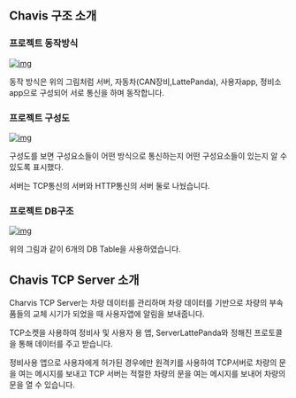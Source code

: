 ## Chavis 구조 소개

### **프로젝트 동작방식**

[![img](https://camo.githubusercontent.com/3ca4f3ab0adeb14d8f35db57d8e4daff2022e455/68747470733a2f2f706f737466696c65732e707374617469632e6e65742f4d6a41784f5445774d5468664d6a55322f4d4441784e5463784d7a59314e444d7a4f44497a2e4b6b75332d34336a6d452d48495f3548424133785f5731524c655835495f376b38566d5f394953696d4a55672e7a3042334c5738354f77586e444d4f6f4a39746d55516252307737306f5376305271314956304955664959672e504e472e656864776e6430322f696d6167652e706e673f747970653d77373733)](https://blog.naver.com/PostView.nhn?blogId=ehdwnd02&logNo=221681605957&categoryNo=26&parentCategoryNo=0&viewDate=&currentPage=1&postListTopCurrentPage=1&from=postView&userTopListOpen=true&userTopListCount=5&userTopListManageOpen=false&userTopListCurrentPage=1#)

동작 방식은 위의 그림처럼 서버, 자동차(CAN장비,LattePanda), 사용자app, 정비소app으로 구성되어 서로 통신을 하며 동작합니다.

### **프로젝트 구성도**

[![img](https://camo.githubusercontent.com/8f07748199ba98f6d944b026fb2b0bc6386f9741/68747470733a2f2f706f737466696c65732e707374617469632e6e65742f4d6a41784f5445774d5468664d6a49332f4d4441784e5463784d7a59314d7a41334e7a45332e4642646f396a6d52466f4c4556354f6e365f506e384c356536453677534e36335950675963454478436a63672e324c64797474384a4e684d39717a3534515842454c6d705a54745477746d5679494d35484d6b372d323377672e504e472e656864776e6430322f696d6167652e706e673f747970653d77373733)](https://blog.naver.com/PostView.nhn?blogId=ehdwnd02&logNo=221681605957&categoryNo=26&parentCategoryNo=0&viewDate=&currentPage=1&postListTopCurrentPage=1&from=postView&userTopListOpen=true&userTopListCount=5&userTopListManageOpen=false&userTopListCurrentPage=1#)

구성도를 보면 구성요소들이 어떤 방식으로 통신하는지 어떤 구성요소들이 있는지 알 수 있도록 표시했다.

서버는 TCP통신의 서버와 HTTP통신의 서버 둘로 나눴습니다.

### **프로젝트 DB구조**

[![img](https://camo.githubusercontent.com/4ae276bc100482857293a3013ef9074eaa8dbd83/68747470733a2f2f706f737466696c65732e707374617469632e6e65742f4d6a41784f5445774d5468664d5459782f4d4441784e5463784d7a63334f5459794e7a55332e793152542d636130375158494836674b55754e4e493374503249324b754b4c6e472d3945686c56612d3267672e6a517472675f4f484534314a2d4e676a6d33515a697333317a44635f416a6637773746564b317248676d59672e504e472e656864776e6430322f696d6167652e706e673f747970653d77373733)](https://blog.naver.com/PostView.nhn?blogId=ehdwnd02&logNo=221681605957&categoryNo=26&parentCategoryNo=0&viewDate=&currentPage=1&postListTopCurrentPage=1&from=postView&userTopListOpen=true&userTopListCount=5&userTopListManageOpen=false&userTopListCurrentPage=1#)

위의 그림과 같이 6개의 DB Table을 사용하였습니다.



## Chavis TCP Server 소개

Charvis TCP Server는 차량 데이터를 관리하며 차량 데이터를 기반으로 차량의 부속품들의 교체 시기가 되었을 때 사용자앱에 알림을 보내줍니다.

TCP소켓을 사용하여 정비사 및 사용자 용 앱, ServerLattePanda와 정해진 프로토콜을 통해 데이터를 주고 받습니다.

정비사용 앱으로 사용자에게 허가된 경우에만 원격키를 사용하여 TCP서버로 차량의 문을 여는 메시지를 보내고 TCP 서버는 적절한 차량의 문을 여는 메시지를 보내어 차량의 문을 열 수 있습니다.

